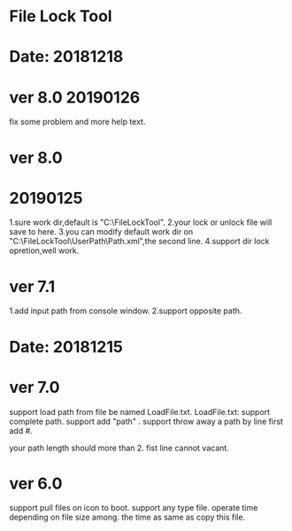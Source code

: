 # File Lock Tool
# Date: 20181218
# ver 8.0 20190126
fix some problem and more help text.
# ver 8.0
# 20190125
1.sure work dir,default is "C:\FileLockTool".
2.your lock or unlock file will save to here.
3.you can modify default work dir on "C:\FileLockTool\UserPath\Path.xml",the second line.
4.support dir lock opretion,well work.

# ver 7.1
1.add input path from console window.
2.support opposite path.
# Date: 20181215
# ver 7.0
support load path from file be named LoadFile.txt.
LoadFile.txt:
support complete path.
support add "path" .
support throw away a path by line first add #.

your path length should more than 2.
fist line cannot vacant.

# ver 6.0
support pull files on icon to boot.
support any type file.
operate time depending on file size among.
the time as same as copy this file.
